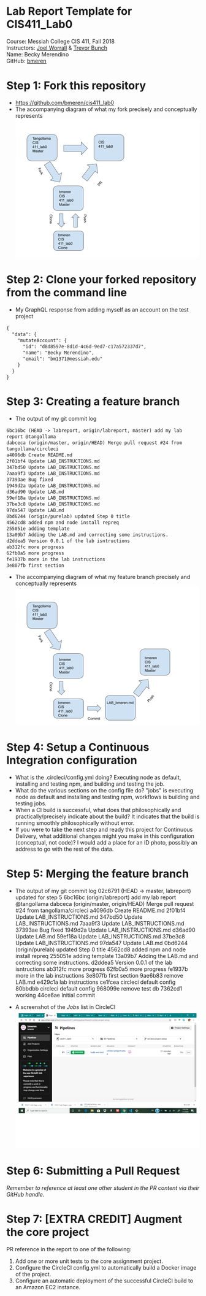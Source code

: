# Lab Report Template for CIS411_Lab0
Course: Messiah College CIS 411, Fall 2018<br/>
Instructors: [Joel Worrall](https://github.com/tangollama) & [Trevor Bunch](https://github.com/trevordbunch)<br/>
Name: Becky Merendino<br/>
GitHub: [bmeren](https://github.com/YOUR_HANDLE)<br/>

# Step 1: Fork this repository
- https://github.com/bmeren/cis411_lab0
- The accompanying diagram of what my fork precisely and conceptually represents
![CIS411 Lab Diagram](CIS411-Lab-Diagram.png)

# Step 2: Clone your forked repository from the command line
- My GraphQL response from adding myself as an account on the test project
```
{
  "data": {
    "mutateAccount": {
      "id": "d8d8597e-8d1d-4c6d-9ed7-c17a572337d7",
      "name": "Becky Merendino",
      "email": "bm1371@messiah.edu"
    }
  }
}
```

# Step 3: Creating a feature branch
- The output of my git commit log
```
6bc16bc (HEAD -> labreport, origin/labreport, master) add my lab report @tangollama
dabceca (origin/master, origin/HEAD) Merge pull request #24 from tangollama/circleci
a4096db Create README.md
2f01bf4 Update LAB_INSTRUCTIONS.md
347bd50 Update LAB_INSTRUCTIONS.md
7aaa9f3 Update LAB_INSTRUCTIONS.md
37393ae Bug fixed
1949d2a Update LAB_INSTRUCTIONS.md
d36ad90 Update LAB.md
59ef18a Update LAB_INSTRUCTIONS.md
37be3c8 Update LAB_INSTRUCTIONS.md
97da547 Update LAB.md
0bd6244 (origin/purelab) updated Step 0 title
4562cd8 added npm and node install repreq
255051e adding template
13a09b7 Adding the LAB.md and correcting some instructions.
d2ddea5 Version 0.0.1 of the lab isntructions
ab312fc more progress
62fb0a5 more progress
fe1937b more in the lab instructions
3e807fb first section

```
- The accompanying diagram of what my feature branch precisely and conceptually represents
![CIS 411 Lab Diagram 2](CIS411-Lab-Diagram2.png)

# Step 4: Setup a Continuous Integration configuration
- What is the .circleci/config.yml doing? Executing node as default, installing and testing npm, and building and testing the job.
- What do the various sections on the config file do? "jobs" is executing node as default and installing and testing npm, workflows is building and testing jobs.
- When a CI build is successful, what does that philosophically and practically/precisely indicate about the build? It indicates that the build is running smoothly philosophically without error.
- If you were to take the next step and ready this project for Continuous Delivery, what additional changes might you make in this configuration (conceptual, not code)? I would add a place for an ID photo, possibly an address to go with the rest of the data.

# Step 5: Merging the feature branch
* The output of my git commit log
02c6791 (HEAD -> master, labreport) updated for step 5
6bc16bc (origin/labreport) add my lab report @tangollama
dabceca (origin/master, origin/HEAD) Merge pull request #24 from tangollama/circleci
a4096db Create README.md
2f01bf4 Update LAB_INSTRUCTIONS.md
347bd50 Update LAB_INSTRUCTIONS.md
7aaa9f3 Update LAB_INSTRUCTIONS.md
37393ae Bug fixed
1949d2a Update LAB_INSTRUCTIONS.md
d36ad90 Update LAB.md
59ef18a Update LAB_INSTRUCTIONS.md
37be3c8 Update LAB_INSTRUCTIONS.md
97da547 Update LAB.md
0bd6244 (origin/purelab) updated Step 0 title
4562cd8 added npm and node install repreq
255051e adding template
13a09b7 Adding the LAB.md and correcting some instructions.
d2ddea5 Version 0.0.1 of the lab isntructions
ab312fc more progress
62fb0a5 more progress
fe1937b more in the lab instructions
3e807fb first section
9ae6b83 remove LAB.md
e429c1a lab instructions
ce1fcea circleci default config
80bbdbb circleci default config
968099e remove test db
7362cd1 working
44ce6ae Initial commit

* A screenshot of the _Jobs_ list in CircleCI
![Jobs](jobs.png)

# Step 6: Submitting a Pull Request
_Remember to reference at least one other student in the PR content via their GitHub handle._

# Step 7: [EXTRA CREDIT] Augment the core project
PR reference in the report to one of the following:
1. Add one or more unit tests to the core assignment project. 
2. Configure the CircleCI config.yml to automatically build a Docker image of the project.
3. Configure an automatic deployment of the successful CircleCI build to an Amazon EC2 instance.
